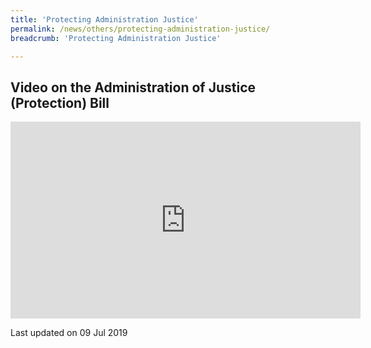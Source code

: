 ```yaml
---
title: 'Protecting Administration Justice'
permalink: /news/others/protecting-administration-justice/
breadcrumb: 'Protecting Administration Justice'

---
```



Video on the Administration of Justice (Protection) Bill
---

<div class="bp-youtube">
<iframe title="youtube video: Administration of Justice(Protection) Bill " width="560" height="315" src="https://www.youtube.com/embed/MRn9NCorb6k?rel=0" frameborder="0" allow="accelerometer; autoplay; encrypted-media; gyroscope; picture-in-picture" allowfullscreen></iframe>
</div>

<p class="right-side-updated">Last updated on 09 Jul 2019</p> 

